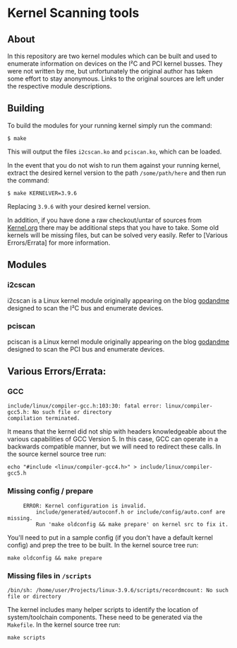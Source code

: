 # Kernel Scanning tools

## About

In this repository are two kernel modules which can be built and used to
enumerate information on devices on the I²C and PCI kernel busses. They were not
written by me, but unfortunately the original author has taken some effort to
stay anonymous.  Links to the original sources are left under the respective
module descriptions.

## Building

To build the modules for your running kernel simply run the command:

```
$ make
```

This will output the files `i2cscan.ko` and `pciscan.ko`, which can be loaded.

In the event that you do not wish to run them against your running kernel,
extract the desired kernel version to the path `/some/path/here` and then run the
command:

```
$ make KERNELVER=3.9.6
```

Replacing `3.9.6` with your desired kernel version.

In addition, if you have done a raw checkout/untar of sources from 
[Kernel.org](https://kernel.org) there may be additional steps that you have to
take.  Some old kernels will be missing files, but can be solved very easily.
Refer to [Various Errors/Errata] for more information.

## Modules

### i2cscan

i2cscan is a Linux kernel module originally appearing on the blog 
[godandme](https://godandme.wordpress.com/2013/01/31/i2c-scanning-from-linux-kernel/)
designed to scan the I²C bus and enumerate devices.

### pciscan

pciscan is a Linux kernel module originally appearing on the blog 
[godandme](https://godandme.wordpress.com/2013/01/30/pci-scan-code-for-linux-kernel/)
designed to scan the PCI bus and enumerate devices.

## Various Errors/Errata:

### GCC
```
include/linux/compiler-gcc.h:103:30: fatal error: linux/compiler-gcc5.h: No such file or directory
compilation terminated.
```

It means that the kernel did not ship with headers knowledgeable about the
various capabilities of GCC Version 5.   In this case, GCC can operate in a
backwards compatible manner, but we will need to redirect these calls.  In the
source kernel source tree run:

```
echo "#include <linux/compiler-gcc4.h>" > include/linux/compiler-gcc5.h
```

### Missing config / prepare 

```
     ERROR: Kernel configuration is invalid.
         include/generated/autoconf.h or include/config/auto.conf are missing.
         Run 'make oldconfig && make prepare' on kernel src to fix it.
```

You'll need to put in a sample config (if you don't have a default kernel config)
and prep the tree to be built.  In the kernel source tree run:

```
make oldconfig && make prepare
```

### Missing files in `/scripts` 

```
/bin/sh: /home/user/Projects/linux-3.9.6/scripts/recordmcount: No such file or directory
```

The kernel includes many helper scripts to identify the location of
system/toolchain components.  These need to be generated via the `Makefile`.
In the kernel source tree run:

```
make scripts
```
